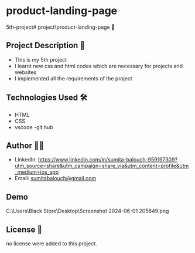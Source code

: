 # product-landing-page
5th-project# project\product-landing-page 🚀

## Project Description 📝

- This is my 5th project
- I learnt new css and html codes which are necessary for projects and websites
- I implemented all the requirements of the project


## Technologies Used 🛠️


- HTML
- CSS
- vscode
-git hub


## Author 👩‍💻

- LinkedIn: https://www.linkedin.com/in/sumita-balouch-959197309?utm_source=share&utm_campaign=share_via&utm_content=profile&utm_medium=ios_app
- Email: sumitabalouch@gmail.com

## Demo
C:\Users\Black Store\Desktop\Screenshot 2024-06-01 205849.png

## License 📜

no license were added to this project.

